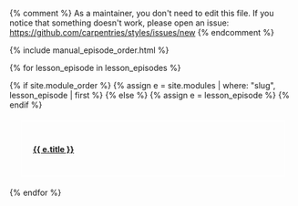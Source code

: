 {% comment %}
As a maintainer, you don't need to edit this file.
If you notice that something doesn't work, please
open an issue: https://github.com/carpentries/styles/issues/new
{% endcomment %}

{% include manual_episode_order.html %}


<div class="container-fluid">
<div class="row">

{% for lesson_episode in lesson_episodes %}

{% if site.module_order %}
  {% assign e = site.modules | where: "slug", lesson_episode | first %}
{% else %}
  {% assign e = lesson_episode %}
{% endif %}

<div class="col-xs-6">
  <div style="border:1px solid white; margin: 20px; padding: 20px;">
    <a href="{{ e.url }}">
      <h4>{{ e.title }}</h4>
    </a>
    <img src="{{ e.figure }}" alt="">
  </div>
</div>  

{% endfor %}

</div>
</div>